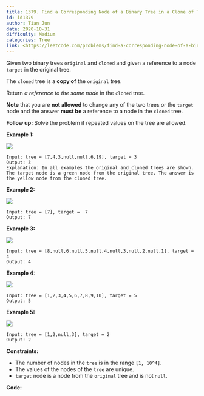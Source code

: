 ```yaml
---
title: 1379. Find a Corresponding Node of a Binary Tree in a Clone of That Tree
id: id1379
author: Tian Jun
date: 2020-10-31
difficulty: Medium
categories: Tree
link: <https://leetcode.com/problems/find-a-corresponding-node-of-a-binary-tree-in-a-clone-of-that-tree/description/>
---
```


Given two binary trees `original` and `cloned` and given a reference to a node
`target` in the original tree.

The `cloned` tree is a **copy of** the `original` tree.

Return _a reference to the same node_ in the `cloned` tree.

**Note** that you are **not allowed** to change any of the two trees or the
`target` node and the answer **must be** a reference to a node in the `cloned`
tree.

**Follow up:**  Solve the problem if repeated values on the tree are allowed.



**Example 1:**

![](https://assets.leetcode.com/uploads/2020/02/21/e1.png)
            
	Input: tree = [7,4,3,null,null,6,19], target = 3    
	Output: 3    
	Explanation: In all examples the original and cloned trees are shown. The target node is a green node from the original tree. The answer is the yellow node from the cloned tree.    

**Example 2:**

![](https://assets.leetcode.com/uploads/2020/02/21/e2.png)
            
	Input: tree = [7], target =  7    
	Output: 7    

**Example 3:**

![](https://assets.leetcode.com/uploads/2020/02/21/e3.png)
            
	Input: tree = [8,null,6,null,5,null,4,null,3,null,2,null,1], target = 4    
	Output: 4    

**Example 4:**

![](https://assets.leetcode.com/uploads/2020/02/21/e4.png)
            
	Input: tree = [1,2,3,4,5,6,7,8,9,10], target = 5    
	Output: 5    

**Example 5:**

![](https://assets.leetcode.com/uploads/2020/02/21/e5.png)
            
	Input: tree = [1,2,null,3], target = 2    
	Output: 2    



**Constraints:**

  * The number of nodes in the `tree` is in the range `[1, 10^4]`.
  * The values of the nodes of the `tree` are unique.
  * `target` node is a node from the `original` tree and is not `null`.


**Code:**
